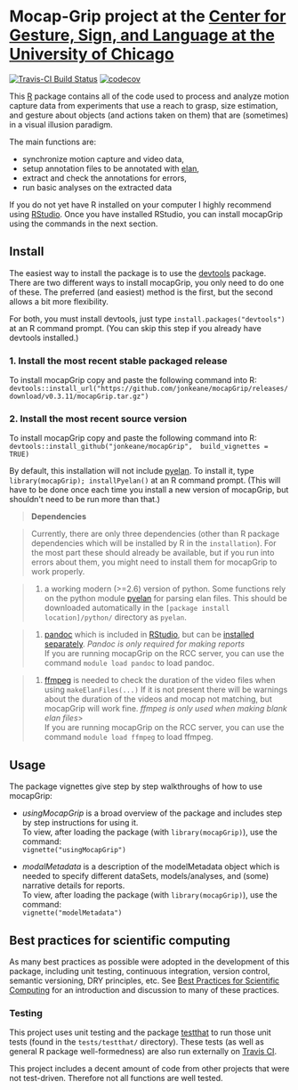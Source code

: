 # Mocap-Grip project at the [Center for Gesture, Sign, and Language at the University of Chicago](https://gslcenter.uchicago.edu/)

[![Travis-CI Build Status](https://travis-ci.org/jonkeane/mocapGrip.svg?branch=master)](https://travis-ci.org/jonkeane/mocapGrip)  [![codecov](https://codecov.io/gh/jonkeane/mocapGrip/branch/master/graph/badge.svg)](https://codecov.io/gh/jonkeane/mocapGrip)

This [R](https://www.r-project.org/) package contains all of the code used to process and analyze motion capture data from experiments that use a reach to grasp, size estimation, and gesture about objects (and actions taken on them) that are (sometimes) in a visual illusion paradigm.

The main functions are:
* synchronize motion capture and video data,
* setup annotation files to be annotated with [elan](https://tla.mpi.nl/tools/tla-tools/elan/),
* extract and check the annotations for errors,
* run basic analyses on the extracted data

If you do not yet have R installed on your computer I highly recommend using [RStudio](https://www.rstudio.com/products/rstudio/#Desktop). Once you have installed RStudio, you can install mocapGrip using the commands in the next section.

## Install

The easiest way to install the package is to use the [devtools](https://github.com/hadley/devtools) package. There are two different ways to install mocapGrip, you only need to do one of these. The preferred (and easiest) method is the first, but the second allows a bit more flexibility.

For both, you must install devtools, just type `install.packages("devtools")` at an R command prompt. (You can skip this step if you already have devtools installed.)

### 1. Install the most recent stable packaged release

To install mocapGrip copy and paste the following command into R:   
`devtools::install_url("https://github.com/jonkeane/mocapGrip/releases/download/v0.3.11/mocapGrip.tar.gz")`


### 2. Install the most recent source version

To install mocapGrip copy and paste the following command into R:     
`devtools::install_github("jonkeane/mocapGrip",  build_vignettes = TRUE)`

By default, this installation will not include [pyelan](https://github.com/jonkeane/pyelan). To install it, type `library(mocapGrip); installPyelan()` at an R command prompt. (This will have to be done once each time you install a new version of mocapGrip, but shouldn't need to be run more than that.)

> **Dependencies**

> Currently, there are only three dependencies (other than R package dependencies which will be installed by R in the `installation`). For the most part these should already be available, but if you run into errors about them, you might need to install them for mocapGrip to work properly.

> 1. a working modern (>=2.6) version of python. Some functions rely on the python module [pyelan](https://github.com/jonkeane/pyelan) for parsing elan files. This should be downloaded automatically in the `[package install location]/python/` directory as `pyelan`.

> 1. [pandoc](http://pandoc.org/) which is included in [RStudio](https://www.rstudio.com/), but can be [installed separately](http://pandoc.org/installing.html). *Pandoc is only required for making reports*   
> If you are running mocapGrip on the RCC server, you can use the command `module load pandoc` to load pandoc.

> 1. [ffmpeg](https://ffmpeg.org/) is needed to check the duration of the video files when using `makeElanFiles(...)` If it is not present there will be warnings about the duration of the videos and mocap not matching, but mocapGrip will work fine. *ffmpeg is only used when making blank elan files*>   
> If you are running mocapGrip on the RCC server, you can use the command `module load ffmpeg` to load ffmpeg.

## Usage

The package vignettes give step by step walkthroughs of how to use mocapGrip:

* *usingMocapGrip* is a broad overview of the package and includes step by step instructions for using it.  
  To view, after loading the package (with `library(mocapGrip)`), use the command:  
  `vignette("usingMocapGrip")`

* *modalMetadata* is a description of the modelMetadata object which is needed to specify different dataSets, models/analyses, and (some) narrative details for reports.  
   To view, after loading the package (with `library(mocapGrip)`), use the command:  
 `vignette("modelMetadata")`


## Best practices for scientific computing

As many best practices as possible were adopted in the development of this package, including unit testing, continuous integration, version control, semantic versioning, DRY principles, etc. See [Best Practices for Scientific Computing](http://journals.plos.org/plosbiology/article?id=10.1371/journal.pbio.1001745) for an introduction and discussion to many of these practices.

### Testing
This project uses unit testing and the package [testthat](https://github.com/hadley/testthat) to run those unit tests (found in the `tests/testthat/` directory). These tests (as well as general R package well-formedness) are also run externally on [Travis CI](https://travis-ci.org).

This project includes a decent amount of code from other projects that were not test-driven. Therefore not all functions are well tested.
